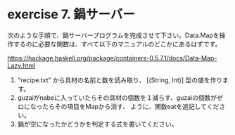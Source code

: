 # exercise 7. 鍋サーバー

次のような手順で、鍋サーバープログラムを完成させて下さい。Data.Mapを操作するのに必要な関数は、すべて以下のマニュアルのどこかにあるはずです。

https://hackage.haskell.org/package/containers-0.5.7.1/docs/Data-Map-Lazy.html

1. "recipe.txt" から具材の名前と数を読み取り、 [(String, Int)] 型の値を作ります。
2. guzaiがnabeに入っていたらその具材の個数を１減らす、guzaiの個数がゼロになったらその項目をMapから消す、
   ように、関数eatを追記してください。
3. 鍋が空になったかどうかを判定する式を書いてください。
